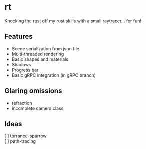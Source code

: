 # rt
Knocking the rust off my rust skills with a small raytracer... for fun!

## Features
 - Scene serialization from json file
 - Multi-threaded rendering
 - Basic shapes and materials
 - Shadows
 - Progress bar
 - Basic gRPC integration (in gRPC branch)

## Glaring omissions
 - refraction  
 - incomplete camera class  

## Ideas
[ ] torrance-sparrow  
[ ] path-tracing  
